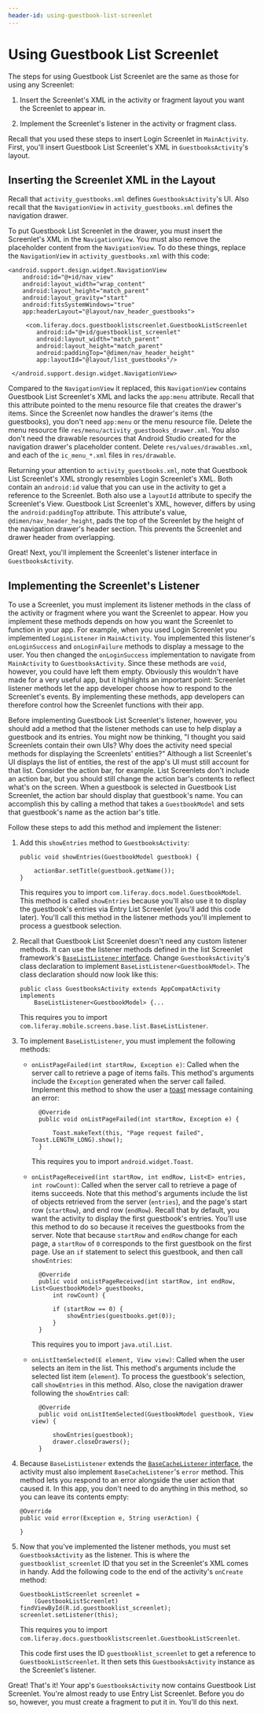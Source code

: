 ```yaml
---
header-id: using-guestbook-list-screenlet
---
```


# Using Guestbook List Screenlet

The steps for using Guestbook List Screenlet are the same as those for using any
Screenlet: 

1. Insert the Screenlet's XML in the activity or fragment layout you want the 
   Screenlet to appear in. 

2. Implement the Screenlet's listener in the activity or fragment class. 

Recall that you used these steps to insert Login Screenlet in `MainActivity`. 
First, you'll insert Guestbook List Screenlet's XML in `GuestbooksActivity`'s 
layout. 

## Inserting the Screenlet XML in the Layout

Recall that `activity_guestbooks.xml` defines `GuestbooksActivity`'s UI. Also 
recall that the `NavigationView` in `activity_guestbooks.xml` defines the 
navigation drawer. 

To put Guestbook List Screenlet in the drawer, you must insert the
Screenlet's XML in the `NavigationView`. You must also remove the
placeholder content from the `NavigationView`. To do these things, replace
the `NavigationView` in `activity_guestbooks.xml` with this code: 

    <android.support.design.widget.NavigationView
        android:id="@+id/nav_view"
        android:layout_width="wrap_content"
        android:layout_height="match_parent"
        android:layout_gravity="start"
        android:fitsSystemWindows="true"
        app:headerLayout="@layout/nav_header_guestbooks">

         <com.liferay.docs.guestbooklistscreenlet.GuestbookListScreenlet
            android:id="@+id/guestbooklist_screenlet"
            android:layout_width="match_parent"
            android:layout_height="match_parent"
            android:paddingTop="@dimen/nav_header_height"
            app:layoutId="@layout/list_guestbooks"/>

     </android.support.design.widget.NavigationView>

Compared to the `NavigationView` it replaced, this `NavigationView` contains 
Guestbook List Screenlet's XML and lacks the `app:menu` attribute. Recall that 
this attribute pointed to the menu resource file that creates the drawer's 
items. Since the Screenlet now handles the drawer's items (the guestbooks), you 
don't need `app:menu` or the menu resource file. Delete the menu resource file 
`res/menu/activity_guestbooks_drawer.xml`. You also don't need the drawable 
resources that Android Studio created for the navigation drawer's placeholder 
content. Delete `res/values/drawables.xml`, and each of the `ic_menu_*.xml` 
files in `res/drawable`.

Returning your attention to `activity_guestbooks.xml`, note that Guestbook List 
Screenlet's XML strongly resembles Login Screenlet's XML. Both contain an 
`android:id` value that you can use in the activity to get a reference to the 
Screenlet. Both also use a `layoutId` attribute to specify the Screenlet's View. 
Guestbook List Screenlet's XML, however, differs by using the 
`android:paddingTop` attribute. This attribute's value, 
`@dimen/nav_header_height`, pads the top of the Screenlet by the height of the 
navigation drawer's header section. This prevents the Screenlet and drawer 
header from overlapping. 

Great! Next, you'll implement the Screenlet's listener interface in 
`GuestbooksActivity`. 

## Implementing the Screenlet's Listener

To use a Screenlet, you must implement its listener methods in the class of the 
activity or fragment where you want the Screenlet to appear. How you implement 
these methods depends on how you want the Screenlet to function in your app. For 
example, when you used Login Screenlet you implemented `LoginListener` in 
`MainActivity`. You implemented this listener's `onLoginSuccess` and 
`onLoginFailure` methods to display a message to the user. You then changed the 
`onLoginSuccess` implementation to navigate from `MainActivity` to 
`GuestbooksActivity`. Since these methods are `void`, however, you could have 
left them empty. Obviously this wouldn't have made for a very useful app, but it 
highlights an important point: Screenlet listener methods let the app developer 
choose how to respond to the Screenlet's events. By implementing these methods, 
app developers can therefore control how the Screenlet functions with their app. 

Before implementing Guestbook List Screenlet's listener, however, you should add 
a method that the listener methods can use to help display a guestbook and its 
entries. You might now be thinking, "I thought you said Screenlets contain their 
own UIs? Why does the activity need special methods for displaying the 
Screenlets' entities?" Although a list Screenlet's UI displays the list of 
entities, the rest of the app's UI must still account for that list. Consider 
the action bar, for example. List Screenlets don't include an action bar, but 
you should still change the action bar's contents to reflect what's on the 
screen. When a guestbook is selected in Guestbook List Screenlet, the action bar 
should display that guestbook's name. You can accomplish this by calling a 
method that takes a `GuestbookModel` and sets that guestbook's name as the 
action bar's title. 

Follow these steps to add this method and implement the listener:

1.  Add this `showEntries` method to `GuestbooksActivity`: 

        public void showEntries(GuestbookModel guestbook) {

            actionBar.setTitle(guestbook.getName());
        }

    This requires you to import `com.liferay.docs.model.GuestbookModel`. This 
    method is called `showEntries` because you'll also use it to display the 
    guestbook's entries via Entry List Screenlet (you'll add this code later). 
    You'll call this method in the listener methods you'll implement to process 
    a guestbook selection. 

2.  Recall that Guestbook List Screenlet doesn't need any custom listener
    methods. It can use the listener methods defined in the list Screenlet
    framework's 
    [`BaseListListener` interface](https://github.com/liferay/liferay-screens/blob/2.1.0/android/library/src/main/java/com/liferay/mobile/screens/base/list/BaseListListener.java). 
    Change `GuestbooksActivity`'s class declaration to implement
    `BaseListListener<GuestbookModel>`. The class declaration should now look 
    like this: 

        public class GuestbooksActivity extends AppCompatActivity implements 
            BaseListListener<GuestbookModel> {...

    This requires you to import 
    `com.liferay.mobile.screens.base.list.BaseListListener`. 

3.  To implement `BaseListListener`, you must implement the following methods:

    - `onListPageFailed(int startRow, Exception e)`: Called when the server call 
      to retrieve a page of items fails. This method's arguments include the 
      `Exception` generated when the server call failed. Implement this method 
      to show the user a 
      [toast](https://developer.android.com/guide/topics/ui/notifiers/toasts.html) 
      message containing an error: 

            @Override
            public void onListPageFailed(int startRow, Exception e) {

                Toast.makeText(this, "Page request failed", Toast.LENGTH_LONG).show();
            }

        This requires you to import `android.widget.Toast`. 

    - `onListPageReceived(int startRow, int endRow, List<E> entries, int rowCount)`: 
      Called when the server call to retrieve a page of items succeeds. Note 
      that this method's arguments include the list of objects retrieved from 
      the server (`entries`), and the page's start row (`startRow`), and end row 
      (`endRow`). Recall that by default, you want the activity to display the 
      first guestbook's entries. You'll use this method to do so because it 
      receives the guestbooks from the server. Note that because `startRow` and 
      `endRow` change for each page, a `startRow` of `0` corresponds to the 
      first guestbook on the first page. Use an `if` statement to select this 
      guestbook, and then call `showEntries`: 

            @Override
            public void onListPageReceived(int startRow, int endRow, List<GuestbookModel> guestbooks, 
                int rowCount) {
            
                if (startRow == 0) {
                    showEntries(guestbooks.get(0));
                }
            }

        This requires you to import `java.util.List`. 

    - `onListItemSelected(E element, View view)`: Called when the user selects 
      an item in the list. This method's arguments include the selected list 
      item (`element`). To process the guestbook's selection, call `showEntries` 
      in this method. Also, close the navigation drawer following the 
      `showEntries` call: 

            @Override
            public void onListItemSelected(GuestbookModel guestbook, View view) {

                showEntries(guestbook);
                drawer.closeDrawers();
            }

4.  Because `BaseListListener` extends the 
    [`BaseCacheListener` interface](https://github.com/liferay/liferay-screens/blob/2.1.0/android/library/src/main/java/com/liferay/mobile/screens/base/interactor/listener/BaseCacheListener.java), 
    the activity must also implement `BaseCacheListener`'s `error` method. This
    method lets you respond to an error alongside the user action that caused 
    it. In this app, you don't need to do anything in this method, so you can 
    leave its contents empty: 

        @Override
        public void error(Exception e, String userAction) {

        }

5.  Now that you've implemented the listener methods, you must set
    `GuestbooksActivity` as the listener. This is where the
    `guestbooklist_screenlet` ID that you set in the Screenlet's XML comes in
    handy. Add the following code to the end of the activity's `onCreate`
    method: 

        GuestbookListScreenlet screenlet = 
            (GuestbookListScreenlet) findViewById(R.id.guestbooklist_screenlet);
        screenlet.setListener(this);

    This requires you to import 
    `com.liferay.docs.guestbooklistscreenlet.GuestbookListScreenlet`. 

    This code first uses the ID `guestbooklist_screenlet` to get a reference to 
    `GuestbookListScreenlet`. It then sets this `GuestbooksActivity` instance as 
    the Screenlet's listener. 

Great! That's it! Your app's `GuestbooksActivity` now contains Guestbook List 
Screenlet. You're almost ready to use Entry List Screenlet. Before you do so, 
however, you must create a fragment to put it in. You'll do this next. 
